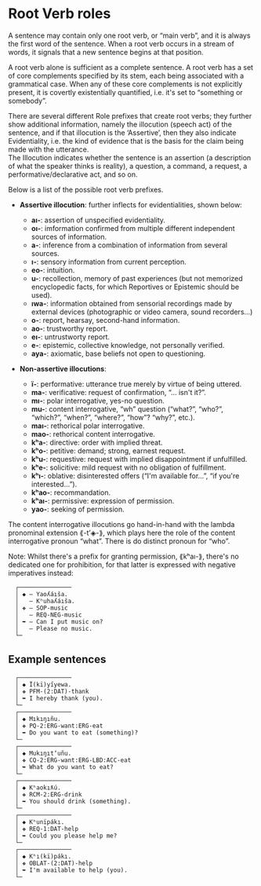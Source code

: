 # Root Verb roles

A sentence may contain only one root verb, or “main verb”, and it is always the first word of the sentence. When a root verb occurs in a stream of words, it signals that a new sentence begins at that position.

A root verb alone is sufficient as a complete sentence. A root verb has a set of core complements specified by its stem, each being associated with a grammatical case. When any of these core complements is not explicitly present, it is covertly existentially quantified, i.e. it's set to “something or somebody”.  
  
There are several different Role prefixes that create root verbs; they further show additional information, namely the illocution (speech act) of the sentence, and if that illocution is the ‘Assertive’, then they also indicate Evidentiality, i.e. the kind of evidence that is the basis for the claim being made with the utterance.  
The Illocution indicates whether the sentence is an assertion (a description of what the speaker thinks is reality), a question, a command, a request, a performative/declarative act, and so on.  
  
Below is a list of the possible root verb prefixes. 
  
* **Assertive illocution**: further inflects for evidentialities, shown below:  
  * **aı-**:   assertion of unspecified evidentiality.  
  * **oı-**:   imformation confirmed from multiple different independent sources of information.  
  * **a-**:    inference from a combination of information from several sources.  
  * **ı-**:    sensory information from current perception.  
  * **eo-**:   intuition.  
  * **u-**:    recollection, memory of past experiences (but not memorized encyclopedic facts, for which Reportives or Epistemic should be used).  
  * **ıwa-**:  information obtained from sensorial recordings made by external devices (photographic or video camera, sound recorders…)  
  * **o-**:    report, hearsay, second-hand information.  
  * **ao-**:   trustworthy report.  
  * **eı-**:   untrustworty report.  
  * **e-**:    epistemic, collective knowledge, not personally verified.  
  * **aya-**:  axiomatic, base beliefs not open to questioning.  
  
* **Non-assertive illocutions**:  
  * **ï-**:    performative: utterance true merely by virtue of being uttered.  
  * **ma-**:   verificative: request of confirmation, “… isn't it?”.  
  * **mı-**:   polar interrogative, yes-no question.  
  * **mu-**:   content interrogative, “wh” question (“what?”, “who?”, “which?”, “when?”, “where?”, “how”? “why?”, etc.).  
  * **maı-**:  rethorical polar interrogative.  
  * **mao-**:  rethorical content interrogative.  
  * **kʰa-**:  directive: order with implied threat.  
  * **kʰo-**:  petitive: demand; strong, earnest request.  
  * **kʰu-**:  requestive: request with implied disappointment if unfulfilled.  
  * **kʰe-**:  solicitive: mild request with no obligation of fulfillment.  
  * **kʰı-**:  oblative: disinterested offers (“I'm available for…”, “if you're interested…”).  
  * **kʰao-**: recommandation.  
  * **kʰaı-**: permissive: expression of permission.
  * **yao-**:  seeking of permission.  

The content interrogative illocutions go hand-in-hand with the lambda pronominal extension ⟪-tʼ◈-⟫, which plays here the role of the content interrogative pronoun “what”. There is do distinct pronoun for “who”.

Note: Whilst there's a prefix for granting permission, ⟪kʰaı-⟫, there's no dedicated one for prohibition, for that latter is expressed with negative imperatives instead:
```
  ┌───────────────
  │ ◆ — Yaoʎáıša.
  │   — Kʰuhaʎáıša.
  │ ❖ — SOP-music
  │   — REQ-NEG-music
  │ ➥ — Can I put music on?
  │   — Please no music.
  └─
```  

## Example sentences

```
  ┌───────────────  
  │ ◆ Ï(kï)yı̋yewa.
  │ ❖ PFM-(2:DAT)-thank
  │ ➥ I hereby thank (you).
  └─
  ┌───────────────  
  │ ◆ Mıkıŋıñu.
  │ ❖ PQ-2:ERG-want:ERG-eat
  │ ➥ Do you want to eat (something)?
  └─
  ┌───────────────  
  │ ◆ Mukıŋıtʼuñu.
  │ ❖ CQ-2:ERG-want:ERG-LBD:ACC-eat
  │ ➥ What do you want to eat?
  └─
  ┌───────────────  
  │ ◆ Kʰaokıƛú.
  │ ❖ RCM-2:ERG-drink
  │ ➥ You should drink (something).
  └─
  ┌───────────────  
  │ ◆ Kʰunïpákı.
  │ ❖ REQ-1:DAT-help
  │ ➥ Could you please help me?
  └─
  ┌───────────────  
  │ ◆ Kʰı(kï)pákı.
  │ ❖ OBLAT-(2:DAT)-help
  │ ➥ I'm available to help (you).
  └─

```  


 

